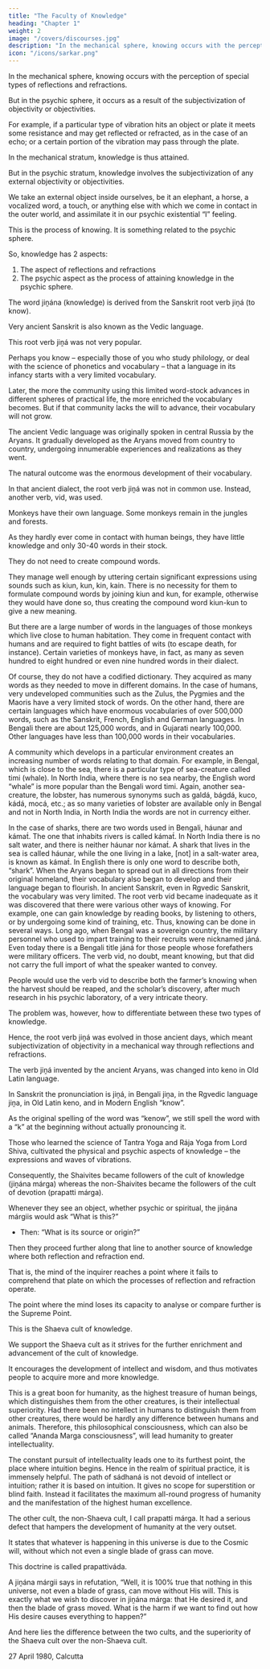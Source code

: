 ```yaml
---
title: "The Faculty of Knowledge"
heading: "Chapter 1"
weight: 2
image: "/covers/discourses.jpg"
description: "In the mechanical sphere, knowing occurs with the perception of special types of reflections and refractions."
icon: "/icons/sarkar.png"
---
```



In the mechanical sphere, knowing occurs with the perception of special types of reflections and refractions. 

But in the psychic sphere, it occurs as a result of the subjectivization of objectivity or objectivities.

For example, if a particular type of vibration hits an object or plate it meets some resistance and may get reflected or refracted, as in the case of an echo; or a certain portion of the vibration may pass through the plate. 

In the mechanical stratum, knowledge is thus attained. 

But in the psychic stratum, knowledge involves the subjectivization of any external objectivity or objectivities.

We take an external object inside ourselves, be it an elephant, a horse, a vocalized word, a touch, or anything else with which we come in contact in the outer world, and assimilate it in our psychic existential “I” feeling. 

This is the process of knowing. It is something related to the psychic sphere. 

So, knowledge has 2 aspects:

1. The aspect of reflections and refractions
2. The psychic aspect as the process of attaining knowledge in the psychic sphere.

The word jiṋána (knowledge) is derived from the Sanskrit root verb jiṋá (to know).

Very ancient Sanskrit is also known as the Vedic language. 

This root verb jiṋá was not very popular.

Perhaps you know – especially those of you who study philology, or deal with the science of phonetics and vocabulary – that a language in its infancy starts with a very limited vocabulary. 

Later, the more the community using this limited word-stock advances in different spheres of practical life, the more enriched the vocabulary becomes. But if that community lacks the will to advance, their vocabulary will not grow.

The ancient Vedic language was originally spoken in central Russia by the Aryans. It gradually developed as the Aryans moved from country to country, undergoing innumerable experiences and realizations as they went. 

The natural outcome was the enormous development of their vocabulary. 

In that ancient dialect, the root verb jiṋá was not in common use. Instead, another verb, vid, was used.

<!-- I have just said that as a community passes through various phases in different spheres of life, its collection of words simultaneously increases.  -->

Monkeys have their own language. Some monkeys remain in the jungles and forests.

As they hardly ever come in contact with human beings, they have little knowledge and only 30-40 words in their stock. 

They do not need to create compound words. 

They manage well enough by uttering certain significant expressions using sounds such as kiun, kun, kin, kain. There is no necessity for them to formulate compound words by joining kiun and kun, for example, otherwise they would have done so, thus creating the compound word kiun-kun to give a new meaning. 

But there are a large number of words in the languages of those monkeys which live close to human habitation. They come in frequent contact with humans and are required to fight battles of wits (to escape death, for instance). Certain varieties of monkeys have, in fact, as many as seven hundred to eight hundred or even nine hundred words in their dialect. 

Of course, they do not have a codified dictionary. They acquired as many words as they needed to move in different domains. In the case of humans, very undeveloped communities such as the Zulus, the Pygmies and the Maoris have a very limited stock of words. On the other hand, there are certain languages which have enormous vocabularies of over 500,000 words, such as the Sanskrit, French, English and German languages. In Bengali there are about 125,000 words, and in Gujarati nearly 100,000. Other languages have less than 100,000 words in their vocabularies.

A community which develops in a particular environment creates an increasing number of words relating to that domain. For example, in Bengal, which is close to the sea, there is a particular type of sea-creature called timi (whale). In North India, where there is no sea nearby, the English word “whale” is more popular than the Bengali word timi. Again, another sea-creature, the lobster, has numerous synonyms such as galdá, bágdá, kuco, kádá, mocá, etc.; as so many varieties of lobster are available only in Bengal and not in North India, in North India the words are not in currency either.

In the case of sharks, there are two words used in Bengali, háunar and kámat́. The one that inhabits rivers is called kámat́. In North India there is no salt water, and there is neither háunar nor kámat́. A shark that lives in the sea is called háunar, while the one living in a lake, [not] in a salt-water area, is known as kámat́. In English there is only one word to describe both, “shark”.
When the Aryans began to spread out in all directions from their original homeland, their vocabulary also began to develop and their language began to flourish. In ancient Sanskrit, even in Rgvedic Sanskrit, the vocabulary was very limited. The root verb vid became inadequate as it was discovered that there were various other ways of knowing. For example, one can gain knowledge by reading books, by listening to others, or by undergoing some kind of training, etc. Thus, knowing can be done in several ways. Long ago, when Bengal was a sovereign country, the military personnel who used to impart training to their recruits were nicknamed jáná. Even today there is a Bengali title jáná for those people whose forefathers were military officers. The verb vid, no doubt, meant knowing, but that did not carry the full import of what the speaker wanted to convey. 

People would use the verb vid to describe both the farmer’s knowing when the harvest should be reaped, and the scholar’s discovery, after much research in his psychic laboratory, of a very intricate theory. 

The problem was, however, how to differentiate between these two types of knowledge.

Hence, the root verb jiṋá was evolved in those ancient days, which meant subjectivization of objectivity in a mechanical way through reflections and refractions. 

The verb jiṋá invented by the ancient Aryans, was changed into keno in Old Latin language.

In Sanskrit the pronunciation is jiṋá, in Bengali jiṋa, in the Rgvedic language jiṋa, in Old Latin keno, and in Modern English “know”. 

As the original spelling of the word was “kenow”, we still spell the word with a “k” at the beginning without actually pronouncing it.

Those who learned the science of Tantra Yoga and Rája Yoga from Lord Shiva, cultivated the physical and psychic aspects of knowledge – the expressions and waves of vibrations. 

Consequently, the Shaivites became followers of the cult of knowledge (jiṋána márga) whereas the non-Shaivites became the followers of the cult of devotion (prapatti márga).


Whenever they see an object, whether psychic or spiritual, the jiṋána márgiis would ask “What is this?” 
- Then: “What is its source or origin?”

Then they proceed further along that line to another source of knowledge where both reflection and refraction end. 

That is, the mind of the inquirer reaches a point where it fails to comprehend that plate on which the processes of reflection and refraction operate. 

The point where the mind loses its capacity to analyse or compare further is the Supreme Point. 

This is the Shaeva cult of knowledge. 

We support the Shaeva cult as it strives for the further enrichment and advancement of the cult of knowledge.

It encourages the development of intellect and wisdom, and thus motivates people to acquire more and more knowledge.

This is a great boon for humanity, as the highest treasure of human beings, which distinguishes them from the other creatures, is their intellectual superiority. Had there been no intellect in humans to distinguish them from other creatures, there would be hardly any difference between humans and animals. Therefore, this philosophical consciousness, which can also be called “Ananda Marga consciousness”, will lead humanity to greater intellectuality. 

The constant pursuit of intellectuality leads one to its furthest point, the place where intuition begins. Hence in the realm of spiritual practice, it is immensely helpful. The path of sádhaná is not devoid of intellect or intuition; rather it is based on intuition. It gives no scope for superstition or blind faith. Instead it facilitates the maximum all-round progress of humanity and the manifestation of the highest human excellence.

The other cult, the non-Shaeva cult, I call prapatti márga. It had a serious defect that hampers the development of humanity at the very outset. 

It states that whatever is happening in this universe is due to the Cosmic will, without which not even a single blade of grass can move. 

This doctrine is called prapattiváda. 

A jiṋána márgii says in refutation, “Well, it is 100% true that nothing in this universe, not even a blade of grass, can move without His will. This is exactly what we wish to discover in jiṋána márga: that He desired it, and then the blade of grass moved. What is the harm if we want to find out how His desire causes everything to happen?” 

And here lies the difference between the two cults, and the superiority of the Shaeva cult over the non-Shaeva cult.

27 April 1980, Calcutta


